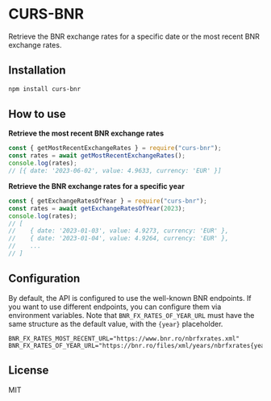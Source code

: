 # CURS-BNR

Retrieve the BNR exchange rates for a specific date or the most recent BNR exchange rates.

## Installation

```sh
npm install curs-bnr
```

## How to use

**Retrieve the most recent BNR exchange rates**

```js
const { getMostRecentExchangeRates } = require("curs-bnr");
const rates = await getMostRecentExchangeRates();
console.log(rates);
// [{ date: '2023-06-02', value: 4.9633, currency: 'EUR' }]
```

**Retrieve the BNR exchange rates for a specific year**

```js
const { getExchangeRatesOfYear } = require("curs-bnr");
const rates = await getExchangeRatesOfYear(2023);
console.log(rates);
// [
//    { date: '2023-01-03', value: 4.9273, currency: 'EUR' },
//    { date: '2023-01-04', value: 4.9264, currency: 'EUR' },
//    ...
// ]
```

## Configuration

By default, the API is configured to use the well-known BNR endpoints. If you want to use different endpoints, you
can configure them via environment variables. Note that `BNR_FX_RATES_OF_YEAR_URL` must have the same structure as the
default value, with the `{year}` placeholder.

```env
BNR_FX_RATES_MOST_RECENT_URL="https://www.bnr.ro/nbrfxrates.xml"
BNR_FX_RATES_OF_YEAR_URL="https://bnr.ro/files/xml/years/nbrfxrates{year}.xml"
```

## License

MIT
